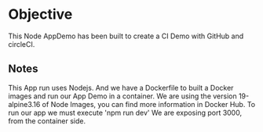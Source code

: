 # Objective
This Node AppDemo has been built to create a CI Demo with GitHub and circleCI.

## Notes
This App run uses Nodejs. And we have a Dockerfile to built a Docker images and run our App Demo in a container.
We are using the version 19-alpine3.16 of Node Images, you can find more information in Docker Hub.
To run our app we must execute 'npm run dev'
We are exposing port 3000, from the container side. 